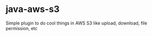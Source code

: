 java-aws-s3
===========

Simple plugin to do cool things in AWS S3 like upload, download, file permission, etc